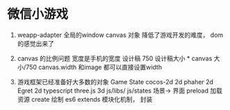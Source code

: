 # 微信小游戏

1. weapp-adapter
    全局的window canvas 对象
    降低了游戏开发的难度， dom的感觉出来了

2. canvas 的比例问题
    宽度是手机的宽度
    设计稿 750
    设计稿大小 * canvas 大小/750
    canvas.width 和image 都可以直接设置width

3. 游戏框架已经准备好大多数的对象 Game State
    cocos-2d 2d
    phaher 2d
    Egret 2d typescript
    three.js 3d
    js/libs/
    js/states 场景-> 界面
        preload  加载资源 create 绘制
    es6 extends 模块化机制， 封装
